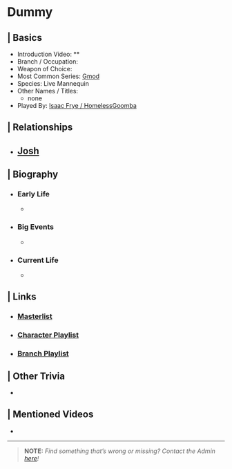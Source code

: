 # Dummy  


## | Basics  
- Introduction Video: **  
- Branch / Occupation:   
- Weapon of Choice:   
- Most Common Series: [Gmod](6.Series/Gmod.html)  
- Species: Live Mannequin  
- Other Names / Titles:   
  - none  
- Played By: [Isaac Frye / HomelessGoomba](3.Siblings/3.4.Isaac-Frye-HomelessGoomba.html)  


## | Relationships  
- [**Josh**](5.Characters/Josh.html)  
  - 


## | Biography  
- ### Early Life  
  -   
- ### Big Events  
  -   
- ### Current Life  
  -   

 
## | Links  
- ### [Masterlist]()  
- ### [Character Playlist]()  
- ### [Branch Playlist]()  


## | Other Trivia  
-   

## | Mentioned Videos
- []()

----

> **NOTE:** *Find something that’s wrong or missing? Contact the Admin [here](./chapter_2.md)!*